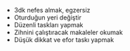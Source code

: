 - 3dk nefes almak, egzersiz
- Oturduğun yeri değiştir
- Düzenli taskları yapmak
- Zihnini çalıştıracak makaleler okumak
- Düşük dikkat ve efor taskı yapmak